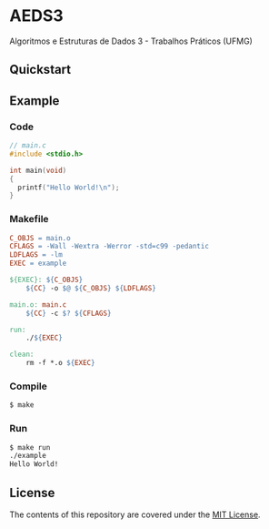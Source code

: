 # AEDS3

Algoritmos e Estruturas de Dados 3 - Trabalhos Práticos (UFMG)

## Quickstart

## Example

### Code

```c
// main.c
#include <stdio.h>

int main(void)
{
  printf("Hello World!\n");
}
```
### Makefile

```Makefile
C_OBJS = main.o
CFLAGS = -Wall -Wextra -Werror -std=c99 -pedantic
LDFLAGS = -lm
EXEC = example

${EXEC}: ${C_OBJS}
	${CC} -o $@ ${C_OBJS} ${LDFLAGS}

main.o: main.c
	${CC} -c $? ${CFLAGS}

run:
	./${EXEC}

clean:
	rm -f *.o ${EXEC}
```

### Compile
```sh
$ make
```
### Run
```sh
$ make run
./example
Hello World!
```

## License

The contents of this repository are covered under the [MIT License](https://github.com/urbanogilson/AEDS3/blob/master/LICENSE.md).
